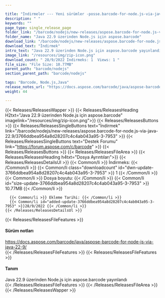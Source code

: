 ```yaml
---

title: "İndirmeler --- Yeni sürümler -posse.barcode-for-node.js-via-java-22.9"
description: " "
keywords: ""
page_type: single_release_page
folder_link: "/barcode/nodejs/new-releases/aspose.barcode-for-node.js-via-java-22.9/"
folder_name: "Java 22.9 üzerinden Node.js için aspose.barcode"
download_link: "/barcode/nodejs/new-releases/aspose.barcode-for-node.js-via-java-22.9/3766ddbea954a8d28207c4c4ab043a95-3-7953"
download_text: "İndirmek"
intro_text: "Java 22.9 üzerinden Node.js için aspose.barcode yayınlandı"
image_link: "/resources/img/zip-icon.png"
download_count: " 28/9/2022 İndirmeks: 1  Views: 1 "
file_size: "File Size: 10.77MB"
parent_path: "barcode/nodejs"
section_parent_path: "barcode/nodejs"

tags: "Barcode, Node.js,Java"
release_notes_url: "https://docs.aspose.com/barcode/java/aspose-barcode-for-node-js-via-java-22-9/"
weight: 44

---
```


{{< Releases/ReleasesWapper >}}
  {{< Releases/ReleasesHeading H2txt="Java 22.9 üzerinden Node.js için aspose.barcode" imagelink="/resources/img/zip-icon.png">}}
  {{< Releases/ReleasesButtons >}}
    {{< Releases/ReleasesSingleButtons text="İndirmek" link="/barcode/nodejs/new-releases/aspose.barcode-for-node.js-via-java-22.9/3766ddbea954a8d28207c4c4ab043a95-3-7953" >}}
    {{< Releases/ReleasesSingleButtons text="Destek Forumu" link="https://forum.aspose.com/c/barcode" >}}
  {{< Releases/ReleasesButtons >}}
  {{< Releases/ReleasesFileArea >}}
    {{< Releases/ReleasesHeading h4txt="Dosya Ayrıntıları">}}
    {{< Releases/ReleasesDetailsUl >}}
      {{< Common/li >}} İndirmeks: {{< /Common/li >}}
      {{< Common/li class="downloadcount" id="dwn-update-3766ddbea954a8d28207c4c4ab043a95-3-7953" >}} 1 {{< /Common/li >}}
      {{< Common/li >}} Dosya boyutu: {{< /Common/li >}}
      {{< Common/li id="size-update-3766ddbea954a8d28207c4c4ab043a95-3-7953" >}} 10.77MB {{< /Common/li >}}

      {{< Common/li >}} Ekleme Tarihi: {{< /Common/li >}}
      {{< Common/li id="added-update-3766ddbea954a8d28207c4c4ab043a95-3-7953" >}}28/9/2022 {{< /Common/li >}}
    {{< /Releases/ReleasesDetailsUl >}}

  {{< Releases/ReleasesFileFeatures >}}
      <h4>Sürüm notları</h4><div><a href='https://docs.aspose.com/barcode/java/aspose-barcode-for-node-js-via-java-22-9/'>https://docs.aspose.com/barcode/java/aspose-barcode-for-node-js-via-java-22-9/</a></div>
  {{< /Releases/ReleasesFileFeatures >}}
  {{< Releases/ReleasesFileFeatures >}}
      <h4>Tanım</h4><div class="HTMLDescription">Java 22.9 üzerinden Node.js için aspose.barcode yayınlandı</div>
  {{< /Releases/ReleasesFileFeatures >}}
 {{< /Releases/ReleasesFileArea >}}
{{< /Releases/ReleasesWapper >}}


